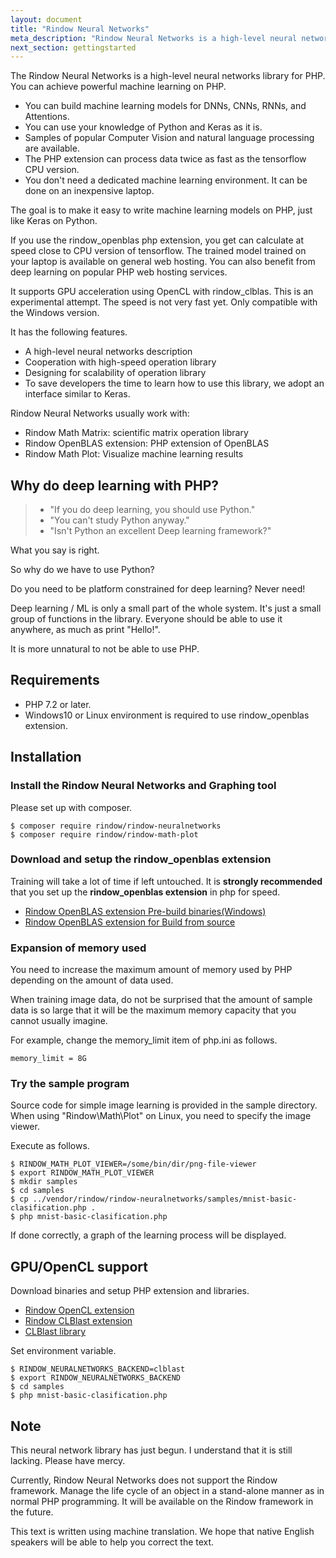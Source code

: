 ```yaml
---
layout: document
title: "Rindow Neural Networks"
meta_description: "Rindow Neural Networks is a high-level neural networks library for PHP. The goal is to be able to describe a machine learning model on PHP as well as Python using a description method similar to Keras."
next_section: gettingstarted
---
```

The Rindow Neural Networks is a high-level neural networks library for PHP.
You can achieve powerful machine learning on PHP.

- You can build machine learning models for DNNs, CNNs, RNNs, and Attentions.
- You can use your knowledge of Python and Keras as it is.
- Samples of popular Computer Vision and natural language processing are available.
- The PHP extension can process data twice as fast as the tensorflow CPU version.
- You don't need a dedicated machine learning environment. It can be done on an inexpensive laptop.

The goal is to make it easy to write machine learning models on PHP, just like Keras on Python.

If you use the rindow_openblas php extension,
you get can calculate at speed close to CPU version of tensorflow.
The trained model trained on your laptop is available on general web hosting.
You can also benefit from deep learning on popular PHP web hosting services.

It supports GPU acceleration using OpenCL with rindow_clblas. This is an experimental attempt. The speed is not very fast yet. Only compatible with the Windows version.

It has the following features.

- A high-level neural networks description
- Cooperation with high-speed operation library
- Designing for scalability of operation library
- To save developers the time to learn how to use this library, we adopt an interface similar to Keras.

Rindow Neural Networks usually work with:

- Rindow Math Matrix: scientific matrix operation library
- Rindow OpenBLAS extension: PHP extension of OpenBLAS
- Rindow Math Plot: Visualize machine learning results


Why do deep learning with PHP?
------------------------------

> - "If you do deep learning, you should use Python."
> - "You can't study Python anyway."
> - "Isn't Python an excellent Deep learning framework?"

What you say is right.

So why do we have to use Python?

Do you need to be platform constrained for deep learning?
Never need!

Deep learning / ML is only a small part of the whole system. It's just a small group of functions in the library.
Everyone should be able to use it anywhere, as much as print "Hello!".

It is more unnatural to not be able to use PHP.


Requirements
------------

- PHP 7.2 or later.
- Windows10 or Linux environment is required to use rindow_openblas extension.

Installation
------------

### Install the Rindow Neural Networks and Graphing tool

Please set up with composer.

```shell
$ composer require rindow/rindow-neuralnetworks
$ composer require rindow/rindow-math-plot
```

### Download and setup the rindow_openblas extension

Training will take a lot of time if left untouched. It is **strongly recommended** that you set up the **rindow_openblas extension** in php for speed.

- [Rindow OpenBLAS extension Pre-build binaries(Windows)](https://github.com/rindow/rindow-openblas-binaries)
- [Rindow OpenBLAS extension for Build from source](https://github.com/rindow/rindow-openblas)

### Expansion of memory used

You need to increase the maximum amount of memory used by PHP depending on the amount of data used.

When training image data, do not be surprised that the amount of sample data is so large that it will be the maximum memory capacity that you cannot usually imagine.

For example, change the memory_limit item of php.ini as follows.

```shell
memory_limit = 8G
```

### Try the sample program

Source code for simple image learning is provided in the sample directory.
When using "Rindow\Math\Plot" on Linux, you need to specify the image viewer.

Execute as follows.
```shell
$ RINDOW_MATH_PLOT_VIEWER=/some/bin/dir/png-file-viewer
$ export RINDOW_MATH_PLOT_VIEWER
$ mkdir samples
$ cd samples
$ cp ../vendor/rindow/rindow-neuralnetworks/samples/mnist-basic-clasification.php .
$ php mnist-basic-clasification.php
```

If done correctly, a graph of the learning process will be displayed.

GPU/OpenCL support
------------------

Download binaries and setup PHP extension and libraries.

- [Rindow OpenCL extension](https://github.com/rindow/rindow-opencl/releases)
- [Rindow CLBlast extension](https://github.com/rindow/rindow-clblast/releases)
- [CLBlast library](https://github.com/CNugteren/CLBlast/releases)

Set environment variable.

```shell
$ RINDOW_NEURALNETWORKS_BACKEND=clblast
$ export RINDOW_NEURALNETWORKS_BACKEND
$ cd samples
$ php mnist-basic-clasification.php
```

Note
----
This neural network library has just begun. I understand that it is still lacking. Please have mercy.

Currently, Rindow Neural Networks does not support the Rindow framework. Manage the life cycle of an object in a stand-alone manner as in normal PHP programming. It will be available on the Rindow framework in the future.

This text is written using machine translation. We hope that  native English speakers will be able to help you correct the text.

